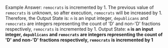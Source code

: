 Example Answer:
`remocrats` is incremented by 1. The previous value of `remocrats` is unknown, so after execution, `remocrats` will be increased by 1. Therefore, the Output State is: `n` is an input integer, `depublicans` and `remocrats` are integers representing the count of 'D' and non-'D' fractions respectively, `remocrats` is incremented by 1.
Output State: **`n` is an input integer, `depublicans` and `remocrats` are integers representing the count of 'D' and non-'D' fractions respectively, `remocrats` is incremented by 1**